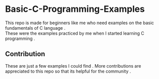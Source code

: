 # Basic-C-Programming-Examples

This repo is made for beginners like me who need examples on the basic fundamentals of C language .<br>
These were the examples practiced by me when I started learning C programming .

## Contribution
These are just a few examples I could find . More contributions are appreciated to this repo so that its helpful for the community .
